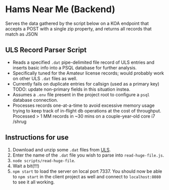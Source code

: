 # Hams Near Me (Backend)

Serves the data gathered by the script below on a KOA endpoint that accepts a POST with a single zip property, and returns all records that match as JSON

## ULS Record Parser Script

- Reads a specified `.dat` pipe-delimited file record of ULS entries and inserts basic info into a PSQL database for further analysis.
- Specifically tuned for the Amateur license records; would probably work on other ULS `.dat` files as well.
- Currently fails on duplicate entries for callsign (used as a primary key) TODO: update non-primary fields in this situation instea.
- Assumes a `.env` file present in the project root to configure a `psql` database connection.
- Processes records one-at-a-time to avoid excessive memory usage trying to keep track of in-flight db operations at the cost of throughput. Processed > 1 MM records in ~30 mins on a couple-year-old core i7 /shrug

## Instructions for use

1. Download and unzip some `.dat` files from [ULS](https://fcc.gov).
2. Enter the name of the `.dat` file you wish to parse into `read-huge-file.js`.
3. `node scripts/read-huge-file`.
4. Wait a bit(!!!)
5. `npm start` to load the server on local port 7337. You should now be able to `npm start` in the client project as well and connect to `localhost:8080` to see it all working.
